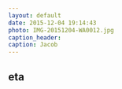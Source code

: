 ```yaml
---
layout: default
date: 2015-12-04 19:14:43
photo: IMG-20151204-WA0012.jpg
caption_header:  
caption: Jacob
---
```

eta
---
